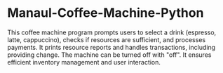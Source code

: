 # Manaul-Coffee-Machine-Python
This coffee machine program prompts users to select a drink (espresso, latte, cappuccino), checks if resources are sufficient, and processes payments. It prints resource reports and handles transactions, including providing change. The machine can be turned off with "off". It ensures efficient inventory management and user interaction.
